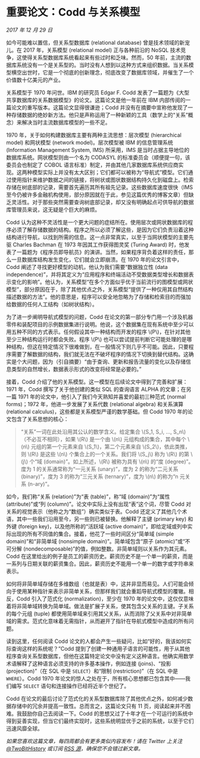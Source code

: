 # 重要论文：Codd 与关系模型

*2017 年 12 月 29 日*

如今可能难以置信，但关系型数据库 (relational database) 曾是技术领域的新宠儿。在 2017 年，关系模型 (relational model) 正与各种前沿的 NoSQL 技术竞争，这使得关系型数据库系统看起来有些过时和乏味。然而，50 年前，主流的数据库系统没有一个是关系型的。当时没有人想到以这种方式来组织数据。当关系模型横空出世时，它是一个彻底的创新理念，彻底改变了数据库领域，并催生了一个价值数十亿美元的产业。

关系模型于 1970 年问世。IBM 的研究员 Edgar F. Codd 发表了一篇题为《大型共享数据库的关系数据模型》的论文。这篇论文是他一年前在 IBM 内部传阅的一篇论文的重写版本。这篇论文显得很谦逊；Codd 并没有在摘要中宣称他发现了一种存储数据的绝妙新方法。他只是声称运用了一种新颖的工具（数学上的“关系”概念）来解决当时主流数据库模型的一些不足。

1970 年，关于如何构建数据库主要有两种主流思想：层次模型 (hierarchical model) 和网状模型 (network model)。层次模型被 IBM 的信息管理系统 (Information Management System, IMS) 所采用，IMS 是当时占据主导地位的数据库系统。网状模型则由一个名为 CODASYL 的标准委员会（顺便提一句，该委员会也制定了 COBOL 语言标准）制定，并由其他几家数据库系统供应商实现。这两种模型实际上并没有太大区别；它们都可以被称为“导航式”模型。它们通过使用指针来维护数据之间的链接，将树状或图状数据结构持久化到磁盘上。检索存储在树底部的记录，需要首先遍历其所有祖先记录。这些数据库速度很快（IMS 至今仍被许多金融机构使用，部分原因就在于此，参见这篇优秀的博客文章）但缺乏灵活性。对于那些突然需要查询树底部记录，却又没有明确起点可供导航的数据库管理员来说，这无疑是个巨大的麻烦。

Codd 认为这种不灵活性是一个更大问题的症结所在。使用层次或网状数据库的程序必须了解存储数据的结构。程序之所以必须了解这些，是因为它们负责沿着这种结构进行导航，以找到所需的信息。这一点非常真实，以至于当网状模型的主要先驱 Charles Bachman 在 1973 年因其工作获得图灵奖 (Turing Award) 时，他发表了一篇题为《程序员即导航员》的演讲。当然，如果程序背负着这样的责任，那么一旦数据库结构发生变化，它们就会立即崩溃。在 1970 年的论文引言中，Codd 阐述了寻找更好模型的动机，他认为我们需要“数据独立性 (data independence)”，并将其定义为“应用程序和终端活动不受数据类型增长和数据表示变化的影响”。他认为，关系模型“在多个方面似乎优于当前流行的图模型或网状模型”，部分原因在于，除了其他优点之外，关系模型“提供了一种仅用其自然结构描述数据的方法”。他的意思是，程序可以安全地忽略为了存储和检索目的而强加给数据的任何人工结构（如树状结构）。

为了进一步阐明导航式模型的问题，Codd 在论文的第一部分专门用一个涉及机器零件和装配项目的示例数据集进行说明。他说，这个数据集在现有系统中至少可以用五种不同的方式表示。任何假设其中一种结构而开发的程序 \\(P\\)，在针对其他至少三种结构运行时都会失败。程序 \\(P\\) 也可以尝试提前判断它可能处理的是哪种结构，但这在特定情况下很难做到，在一般情况下则几乎不可能。因此，只要程序需要了解数据的结构，我们就无法在不破坏程序的情况下切换到替代结构。这确实是个大问题，因为（引自摘要）“由于查询、更新和报告流量的变化以及存储信息类型的自然增长，数据表示形式的改变将经常是必要的。”

接着，Codd 介绍了他的关系模型。这一模型在后续论文中得到了完善和扩展：1971 年，Codd 撰写了关于他创建的类似 SQL 的查询语言 ALPHA 的文章；在另一篇 1971 年的论文中，他引入了我们今天熟知并喜爱的最初三种范式 (normal forms)；1972 年，他进一步发展了关系代数 (relational algebra) 和关系演算 (relational calculus)，这些都是关系模型严谨的数学基础。但 Codd 1970 年的论文包含了关系思想的核心：

> “关系”一词在此处沿用其公认的数学含义。给定集合 \\(S\_1, S\_i, ..., S\_n\\)（不必互不相同），如果 \\(R\\) 是一个由 \\(n\\) 元组构成的集合，其中每个 \\(n\\) 元组的第一个元素来自 \\(S\_1\\)，第二个元素来自 \\(S\_2\\)，依此类推，则 \\(R\\) 是这些 \\(n\\) 个集合上的一个关系。我们将 \\(S\_j\\) 称为 \\(R\\) 的第 \\(j\\) 个“域 (domain)”。如上所述，\\(R\\) 被称为具有 \\(n\\) 的“度 (degree)”。度为 1 的关系通常称为“一元关系 (unary)”，度为 2 的称为“二元关系 (binary)”，度为 3 的称为“三元关系 (ternary)”，度为 \\(n\\) 的称为“n 元关系 (n-ary)”。

如今，我们称“关系 (relation)”为“表 (table)”，称“域 (domain)”为“属性 (attribute)”或“列 (column)”。论文中实际上没有出现“表”这个词，尽管 Codd 对关系的视觉表示（他称之为“数组”）确实类似于表。Codd 还定义了其他几个术语，其中一些我们沿用至今，另一些则已被替换。他解释了主键 (primary key) 和外键 (foreign key)，以及他所称的“活跃域 (active domain)”，即给定域或列中实际出现的所有不同值的集合。接着，他花了一些时间区分“简单域 (simple domain)”和“非简单域 (nonsimple domain)”。简单域包含“原子 (atomic)”或“不可分解 (nondecomposable)”的值，例如整数。非简单域则以关系作为其元素。Codd 在这里给出的例子是员工的薪资历史。薪资历史不是一个单一的薪资，而是一系列与日期关联的薪资集合。因此，薪资历史不能用一个单一的数字或字符串来表示。

如何将非简单域存储在多维数组（也就是表）中，这并非显而易见。人们可能会倾向于使用某种指针来表示非简单关系，但那样我们就会重蹈导航式模型的覆辙。相反，Codd 引入了范式化 (normalization)，至少在 1970 年的论文中，这仅仅意味着将非简单域转换为简单域。做法是扩展子关系，使其包含父关系的主键。子关系的每个元组 (tuple) 都使用简单域来引用其父关系，从而消除了父关系中对非简单域的需求。范式化意味着无需指针，从而避开了指针在导航式模型中造成的所有问题。

读到这里，任何阅读 Codd 论文的人都会产生一些疑问，比如“好的，我该如何实际查询这样的系统呢？”Codd 提到了创建一种通用子语言的可能性，用于从其他程序查询关系型数据库，但他在这篇特定论文中没有定义这种语言。他确实用数学术语解释了这种语言必须支持的许多基本操作，例如连接 (joins)、“投影 (projection)”（在 SQL 中是 `SELECT`）和“限制 (restriction)”（在 SQL 中是 `WHERE`）。Codd 1970 年论文的惊人之处在于，所有核心思想都已包含其中——我们编写 `SELECT` 语句和连接操作已经将近半个世纪了。

Codd 在论文的最后讨论了范式化的关系型数据库除了其他优点之外，如何减少数据存储中的冗余并提高一致性。总而言之，这篇论文只有 11 页，阅读起来并不困难。我鼓励你自己去阅读一下。Codd 的思想又过了十年才在一个可运行的系统中得到妥善实现，但当它们最终实现时，这些系统明显优于之前的系统，以至于它们迅速风靡全球。

*如果您喜欢这篇文章，每四周都会有更多类似内容发布！请在 Twitter 上关注 [@TwoBitHistory](https://twitter.com/TwoBitHistory) 或订阅 [RSS 源](https://twobithistory.org/feed.xml)，确保您不会错过新文章。*